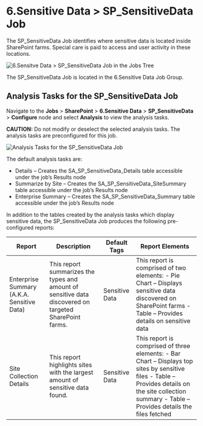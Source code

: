 # 6.Sensitive Data > SP_SensitiveData Job

The SP_SensitiveData Job identifies where sensitive data is located inside SharePoint farms. Special
care is paid to access and user activity in these locations.

![6.Sensitve Data > SP_SensitiveData Job in the Jobs Tree](/img/versioned_docs/accessanalyzer_11.6/accessanalyzer/solutions/databases/db2/sensitivedata/sensitivedatajobstree.webp)

The SP_SensitiveData Job is located in the 6.Sensitive Data Job Group.

## Analysis Tasks for the SP_SensitiveData Job

Navigate to the **Jobs** > **SharePoint** > **6.Sensitive Data** > **SP_SensitiveData** >
**Configure** node and select **Analysis** to view the analysis tasks.

**CAUTION:** Do not modify or deselect the selected analysis tasks. The analysis tasks are
preconfigured for this job.

![Analysis Tasks for the SP_SensitiveData Job](/img/versioned_docs/accessanalyzer_11.6/accessanalyzer/solutions/databases/postgresql/collection/sensitivedataanalysis.webp)

The default analysis tasks are:

- Details – Creates the SA_SP_SensitiveData_Details table accessible under the job’s Results node
- Summarize by Site – Creates the SA_SP_SensitiveData_SiteSummary table accessible under the job’s
  Results node
- Enterprise Summary – Creates the SA_SP_SensitiveData_Summary table accessible under the job’s
  Results node

In addition to the tables created by the analysis tasks which display sensitive data, the
SP_SensitiveData Job produces the following pre-configured reports:

| Report                                     | Description                                                                                            | Default Tags   | Report Elements                                                                                                                                                                                        |
| ------------------------------------------ | ------------------------------------------------------------------------------------------------------ | -------------- | ------------------------------------------------------------------------------------------------------------------------------------------------------------------------------------------------------ |
| Enterprise Summary (A.K.A. Sensitive Data) | This report summarizes the types and amount of sensitive data discovered on targeted SharePoint farms. | Sensitive Data | This report is comprised of two elements: - Pie Chart – Displays sensitive data discovered on SharePoint farms - Table – Provides details on sensitive data                                            |
| Site Collection Details                    | This report highlights sites with the largest amount of sensitive data found.                          | Sensitive Data | This report is comprised of three elements: - Bar Chart – Displays top sites by sensitive files - Table – Provides details on the site collection summary - Table – Provides details the files fetched |

